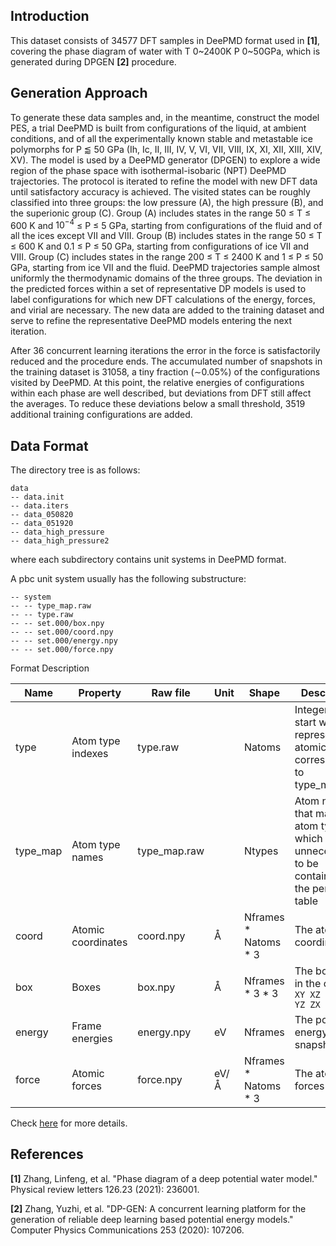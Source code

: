 ## Introduction
This dataset consists of 34577 DFT samples in DeePMD format used in **[1]**, covering the phase diagram of water with T 0\~2400K P 0\~50GPa, which is generated during DPGEN **[2]** procedure.

## Generation Approach
To generate these data samples and, in the meantime, construct the model PES, a trial DeePMD is built from configurations of the liquid, at ambient conditions, and of all the experimentally known stable and metastable ice polymorphs for P ⪅ 50 GPa (Ih, Ic, II, III, IV, V, VI, VII, VIII, IX, XI, XII, XIII, XIV, XV). The model is used by a DeePMD generator (DPGEN) to explore a wide region of the phase space with isothermal-isobaric (NPT) DeePMD trajectories. The protocol is iterated to refine the model with new DFT data until satisfactory accuracy is achieved. The visited states can be roughly classified into three groups: the low pressure (A), the high pressure (B), and the superionic group (C). Group (A) includes states in the range 50 ≤ T ≤ 600 K and $10^{−4}$ ≤ P ≤ 5 GPa, starting from configurations of the fluid and of all the ices except VII and VIII. Group (B) includes states in the range 50 ≤ T ≤ 600 K and 0.1 ≤ P ≤ 50 GPa, starting from configurations of ice VII and VIII. Group (C) includes states in the range 200 ≤ T ≤ 2400 K and 1 ≤ P ≤ 50 GPa, starting from ice VII and the fluid. DeePMD trajectories sample almost uniformly the thermodynamic domains of the three groups. The deviation in the predicted forces within a set of representative DP models is used to label configurations for which new DFT calculations of the energy, forces, and virial are necessary. The new data are added to the training dataset and serve to refine the representative DeePMD models entering the next iteration.

After 36 concurrent learning iterations the error in the force is satisfactorily reduced and the procedure ends. The accumulated number of snapshots in the training dataset is 31058, a tiny fraction (∼0.05%) of the configurations visited by DeePMD. At this point, the relative energies of configurations within each phase are well described, but deviations from DFT still affect the averages. To reduce these deviations below a small threshold, 3519 additional training configurations are added.

## Data Format
The directory tree is as follows:
```
data
-- data.init
-- data.iters
-- data_050820
-- data_051920
-- data_high_pressure
-- data_high_pressure2
```
where each subdirectory contains unit systems in DeePMD format.

A pbc unit system usually has the following substructure:

```
-- system
-- -- type_map.raw
-- -- type.raw
-- -- set.000/box.npy
-- -- set.000/coord.npy
-- -- set.000/energy.npy
-- -- set.000/force.npy
```

Format Description

|Name     | Property                | Raw file     | Unit                 | Shape                    | Description|
|-------- | ----------------------  | ------------ | -------------------- | -----------------------  | -----------|
|type     | Atom type indexes       | type.raw     |                      | Natoms                   | Integers that start with 0, represent the atomic type corresponding to type_map.raw |
|type_map | Atom type names         | type_map.raw |                      | Ntypes                   | Atom names that map to atom type, which is unnecessart to be contained in the periodic table |
|coord    | Atomic coordinates      | coord.npy | Å                    | Nframes \* Natoms \* 3   | The atomic coordinates |
|box      | Boxes                   | box.npy   | Å                    | Nframes \* 3 \* 3        | The box axes in the order `XX XY XZ YX YY YZ ZX ZY ZZ` |
|energy   | Frame energies          | energy.npy | eV                   | Nframes                  | The potential energy of snapshot |
|force    | Atomic forces           | force.npy | eV/Å                 | Nframes \* Natoms \* 3   | The atomic forces |

Check [here](https://github.com/deepmodeling/deepmd-kit/blob/master/doc/data/system.md) for more details.


## References
**[1]** Zhang, Linfeng, et al. "Phase diagram of a deep potential water model." Physical review letters 126.23 (2021): 236001.

**[2]** Zhang, Yuzhi, et al. "DP-GEN: A concurrent learning platform for the generation of reliable deep learning based potential energy models." Computer Physics Communications 253 (2020): 107206.
